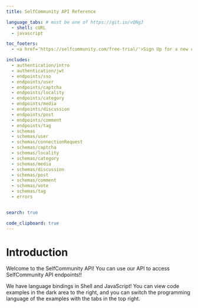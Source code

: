 ```yaml
---
title: SelfCommunity API Reference

language_tabs: # must be one of https://git.io/vQNgJ
  - shell: cURL
  - javascript

toc_footers:
  - <a href='https://selfcommunity.com/free-trial/'>Sign Up for a new community</a>

includes:
  - authentication/intro  
  - authentication/jwt
  - endpoints/sso
  - endpoints/user
  - endpoints/captcha
  - endpoints/locality
  - endpoints/category
  - endpoints/media
  - endpoints/discussion
  - endpoints/post
  - endpoints/comment
  - endpoints/tag
  - schemas
  - schemas/user
  - schemas/connectionRequest
  - schemas/captcha
  - schemas/locality
  - schemas/category
  - schemas/media
  - schemas/discussion
  - schemas/post
  - schemas/comment
  - schemas/vote
  - schemas/tag
  - errors


search: true

code_clipboard: true
---
```


# Introduction

Welcome to the SelfCommunity API! You can use our API to access SelfCommunity API endpoints!!

We have language bindings in Shell and JavaScript! You can view code examples in the dark area to the right, and you can switch the programming language of the examples with the tabs in the top right.
